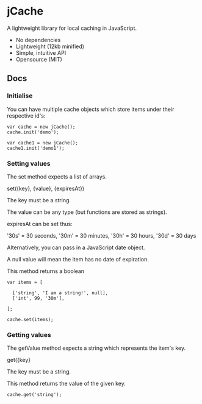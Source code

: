 # jCache

A lightweight library for local caching in JavaScript.

- No dependencies
- Lightweight (12kb minified)
- Simple, intuitive API
- Opensource (MIT)

## Docs

### Initialise

You can have multiple cache objects which store items under their respective id's:

```
var cache = new jCache();
cache.init('demo');

var cache1 = new jCache();
cache1.init('demo1');
```

### Setting values

The set method expects a list of arrays.

set({key}, {value}, {expiresAt})

The key must be a string.

The value can be any type (but functions are stored as strings).

expiresAt can be set thus:

  '30s' = 30 seconds, 
  '30m' = 30 minutes, 
  '30h' = 30 hours, 
  '30d' = 30 days
 
Alternatively, you can pass in a JavaScript date object.

A null value will mean the item has no date of expiration.

This method returns a boolean

```
var items = [

  ['string', 'I am a string!', null],
  ['int', 99, '30m'],

];

cache.set(items);
```

### Getting values

The getValue method expects a string which represents the item's key.

get({key}

The key must be a string.

This method returns the value of the given key.

```
cache.get('string');
```

